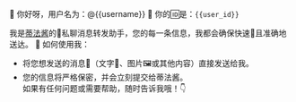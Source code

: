 🎉 你好呀，用户名为：@{{username}} 🤗 你的🆔是：`{{user_id}}`  
  
我是[蒂法酱](https://img.110014.xyz/file/1740750110036_tifa.jpg)的🤖私聊消息转发助手，您的每一条信息，我都会确保快速🚀且准确地送达。
🌈 如何使用我：  
- 将您想发送的消息💌（文字💬、图片🖼或其他内容）直接发送给我。  
- 您的信息将严格保密，并会立刻提交给蒂法酱。   
如果有任何问题或需要帮助，随时告诉我哦！👇  
